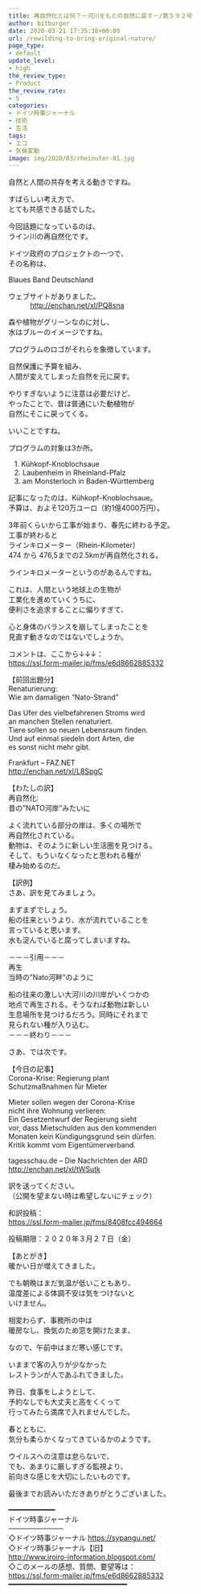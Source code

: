 ```yaml
---
title: 再自然化とは何？－河川をもとの自然に戻す－/第５９２号
author: bitburger
date: 2020-03-21 17:35:38+00:00
url: /rewilding-to-bring-original-nature/
page_type:
- default
update_level:
- high
the_review_type:
- Product
the_review_rate:
- 5
categories:
- ドイツ時事ジャーナル
- 技術
- 生活
tags:
- エコ
- 気候変動
image: img/2020/03/rheinufer-01.jpg
---
```

自然と人間の共存を考える動きですね。

すばらしい考え方で、  
とても共感できる話でした。

今回話題になっているのは、  
ライン川の再自然化です。

ドイツ政府のプロジェクトの一つで、  
その名称は、

Blaues Band Deutschland

ウェブサイトがありました。  
           <http://enchan.net/xl/PQ8sna>

森や植物がグリーンなのに対し、  
水はブルーのイメージですね。

プログラムのロゴがそれらを象徴しています。

自然保護に予算を組み、  
人間が変えてしまった自然を元に戻す。

やりすぎないように注意は必要だけど、  
やったことで、昔は普通にいた動植物が  
自然にそこに戻ってくる。

いいことですね。

プログラムの対象は3か所。

   1. Kühkopf-Knoblochsaue  
   2. Laubenheim in Rheinland-Pfalz  
   3. am Monsterloch in Baden-Württemberg

記事になったのは、Kühkopf-Knoblochsaue。  
予算は、およそ120万ユーロ（約1億4000万円）。

3年前くらいから工事が始まり、春先に終わる予定。  
工事が終わると  
ラインキロメーター（Rhein-Kilometer）  
474 から 476,5までの2.5kmが再自然化される。

ラインキロメーターというのがあるんですね。

これは、人間という地球上の生物が  
工業化を進めていくうちに、  
便利さを追求することに偏りすぎて、

心と身体のバランスを崩してしまったことを  
見直す動きなのではないでしょうか。

  
コメントは、ここから↓↓↓：  
<https://ssl.form-mailer.jp/fms/e6d8662885332>

【前回出題分】  
Renaturierung:  
Wie am damaligen &#8220;Nato-Strand&#8221;

Das Ufer des vielbefahrenen Stroms wird  
an manchen Stellen renaturiert.  
Tiere sollen so neuen Lebensraum finden.  
Und auf einmal siedeln dort Arten, die  
es sonst nicht mehr gibt.

Frankfurt &#8211; FAZ.NET  
<http://enchan.net/xl/L8SpgC>

  
【わたしの訳】  
再自然化:  
昔の&#8221;NATO河岸&#8221;みたいに

よく流れている部分の岸は、多くの場所で  
再自然化されている。  
動物は、そのように新しい生活圏を見つける。  
そして、もういなくなったと思われる種が  
棲み始めるのだ。

  
【訳例】  
さあ、訳を見てみましょう。

まずまずでしょう。  
船の往来というより、水が流れていることを  
言っていると思います。  
水も淀んでいると腐ってしまいますね。

－－－引用－－－  
再生  
当時の”Nato河畔”のように

船の往来の激しい大河川の川岸がいくつかの  
地点で再生される。そうなれば動物は新しい  
生息場所を見つけるだろう。同時にそれまで  
見られない種が入り込む。  
－－－終わり－－－

さあ、では次です。

【今日の記事】  
Corona-Krise: Regierung plant  
Schutzmaßnahmen für Mieter

Mieter sollen wegen der Corona-Krise  
nicht ihre Wohnung verlieren:  
Ein Gesetzentwurf der Regierung sieht  
vor, dass Mietschulden aus den kommenden  
Monaten kein Kündigungsgrund sein dürfen.  
Kritik kommt vom Eigentümerverband.

tagesschau.de &#8211; Die Nachrichten der ARD  
<http://enchan.net/xl/tWSutk>

  
訳を送ってください。  
（公開を望まない時は希望しないにチェック）

和訳投稿：  
 <https://ssl.form-mailer.jp/fms/8408fcc494664>

投稿期限：２０２０年３月２７日（金）

  
【あとがき】  
暖かい日が増えてきました。

でも朝晩はまだ気温が低いこともあり、  
温度差による体調不安は気をつけないと  
いけません。

相変わらず、事務所の中は  
暖房なし、換気のため窓を開けたまま、

なので、午前中はまだ寒い感じです。

いままで客の入りが少なかった  
レストランが人であふれてきました。

昨日、食事をしようとして、  
予約なしでも大丈夫と高をくくって  
行ってみたら満席で入れませんでした。

春とともに、  
気分も柔らかくなってきているかのようです。

ウイルスへの注意は怠らないで、  
でも、あまりに厳しすぎる監視より、  
前向きな感じを大切にしたいものです。

  
最後までお読みいただきありがとうございました。

━━━━━━━━━━━  
ドイツ時事ジャーナル  
───────────  
◇ドイツ時事ジャーナル <https://sypangu.net/>  
◇ドイツ時事ジャーナル【旧】  
<http://www.iroiro-information.blogspot.com/>  
◇このメールの感想、質問、要望等は：  
<https://ssl.form-mailer.jp/fms/e6d8662885332>  
━━━━━━━━━━━━━━━━━━━━━━━━━━━━